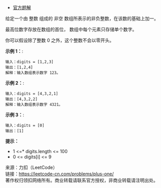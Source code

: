 * [官方题解](https://leetcode-cn.com/problems/plus-one/solution/hua-jie-suan-fa-66-jia-yi-by-guanpengchn/)

给定一个由 整数 组成的 非空 数组所表示的非负整数，在该数的基础上加一。

最高位数字存放在数组的首位， 数组中每个元素只存储单个数字。

你可以假设除了整数 0 之外，这个整数不会以零开头。

**示例 1：**:<br>
```
输入：digits = [1,2,3]
输出：[1,2,4]
解释：输入数组表示数字 123。
```

**示例 2：**:<br>

```
输入：digits = [4,3,2,1]
输出：[4,3,2,2]
解释：输入数组表示数字 4321。
```

**示例 3：**:<br>

```
输入：digits = [0]
输出：[1]
```

**提示：** <br>
* 1 <=*  digits.length <= 100
* 0 <= digits[i] <= 9


来源：力扣（LeetCode）<br>
链接：https://leetcode-cn.com/problems/plus-one/<br>
著作权归领扣网络所有。商业转载请联系官方授权，非商业转载请注明出处。<br>